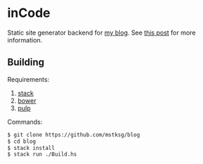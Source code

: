 inCode
======

Static site generator backend for [my blog][].  See [this post][hakyll-post]
for more information.

[my blog]: https://blog.jle.im
[hakyll-post]: https://blog.jle.im/entry/blog-rewrite-with-hakyll-and-purescript.html

Building
--------

Requirements:

1.  [stack][]
2.  [bower][]
3.  [pulp][]

[stack]: https://docs.haskellstack.org/en/stable/README/
[bower]: https://bower.io
[pulp]: https://github.com/bodil/pulp

Commands:

~~~bash
$ git clone https://github.com/mstksg/blog
$ cd blog
$ stack install
$ stack run ./Build.hs
~~~
